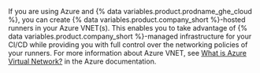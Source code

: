 If you are using Azure and {% data variables.product.prodname_ghe_cloud %}, you can create {% data variables.product.company_short %}-hosted runners in your Azure VNET(s). This enables you to take advantage of {% data variables.product.company_short %}-managed infrastructure for your CI/CD while providing you with full control over the networking policies of your runners. For more information about Azure VNET, see [What is Azure Virtual Network?](https://learn.microsoft.com/en-us/azure/virtual-network/virtual-networks-overview) in the Azure documentation.